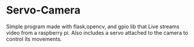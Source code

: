 # Servo-Camera
Simple program made with flask,opencv, and gpio lib that Live streams video from a raspberry pi. Also includes a servo attached to the camera to control its movements.
